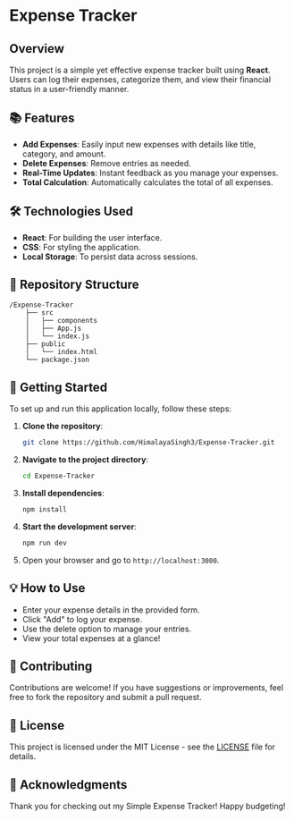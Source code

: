 # Expense Tracker

## Overview

This project is a simple yet effective expense tracker built using **React**. Users can log their expenses, categorize them, and view their financial status in a user-friendly manner.

## 📚 Features

- **Add Expenses**: Easily input new expenses with details like title, category, and amount.
- **Delete Expenses**: Remove entries as needed.
- **Real-Time Updates**: Instant feedback as you manage your expenses.
- **Total Calculation**: Automatically calculates the total of all expenses.

## 🛠 Technologies Used

- **React**: For building the user interface.
- **CSS**: For styling the application.
- **Local Storage**: To persist data across sessions.

## 📁 Repository Structure

```
/Expense-Tracker
    ├── src
    │   ├── components
    │   ├── App.js
    │   └── index.js
    ├── public
    │   └── index.html
    └── package.json
```

## 🚀 Getting Started

To set up and run this application locally, follow these steps:

1. **Clone the repository**:
   ```bash
   git clone https://github.com/HimalayaSingh3/Expense-Tracker.git
   ```

2. **Navigate to the project directory**:
   ```bash
   cd Expense-Tracker
   ```

3. **Install dependencies**:
   ```bash
   npm install
   ```

4. **Start the development server**:
   ```bash
   npm run dev
   ```

5. Open your browser and go to `http://localhost:3000`.

## 💡 How to Use

- Enter your expense details in the provided form.
- Click "Add" to log your expense.
- Use the delete option to manage your entries.
- View your total expenses at a glance!

## 🤝 Contributing

Contributions are welcome! If you have suggestions or improvements, feel free to fork the repository and submit a pull request.

## 📄 License

This project is licensed under the MIT License - see the [LICENSE](LICENSE) file for details.

## 🙏 Acknowledgments

Thank you for checking out my Simple Expense Tracker! Happy budgeting!


